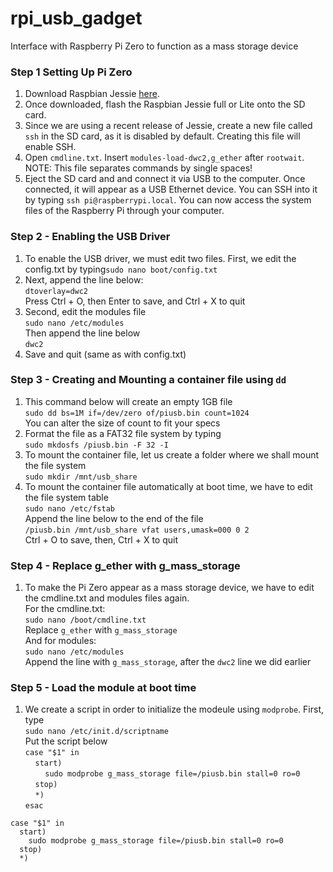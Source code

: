 # rpi_usb_gadget
Interface with Raspberry Pi Zero to function as a mass storage device
### Step 1 Setting Up Pi Zero
1. Download Raspbian Jessie [here](google.com). 
2. Once downloaded, flash the Raspbian Jessie full or Lite onto the SD card. 
3. Since we are using a recent release of Jessie, create a new file called ```ssh``` in the SD card, as it is disabled by default. Creating this file will enable SSH.
4. Open ```cmdline.txt```.  Insert ```modules-load-dwc2,g_ether``` after ```rootwait```. NOTE: This file separates commands by single spaces!
5. Eject the SD card and and connect it via USB to the computer. Once connected, it will appear as a USB Ethernet device. You can SSH into it by typing ```ssh pi@raspberrypi.local```. You can now access the system files of the Raspberry Pi through your computer.
### Step 2 - Enabling the USB Driver
1. To enable the USB driver, we must edit two files. First, we edit the config.txt by typing```sudo nano boot/config.txt```
2. Next, append the line below:
<br>```dtoverlay=dwc2```
<br>Press Ctrl + O, then Enter to save, and Ctrl + X to quit
3. Second, edit the modules file
<br>```sudo nano /etc/modules```
<br>Then append the line below
<br>```dwc2```
4. Save and quit (same as with config.txt)
### Step 3 - Creating and Mounting a container file using ```dd```
1. This command below will create an empty 1GB file 
<br> ```sudo dd bs=1M if=/dev/zero of/piusb.bin count=1024```
<br> You can alter the size of count to fit your specs
2. Format the file as a FAT32 file system by typing
<br> ```sudo mkdosfs /piusb.bin -F 32 -I```
3. To mount the container file, let us create a folder where we shall mount the file system
<br> ```sudo mkdir /mnt/usb_share```
4. To mount the container file automatically at boot time, we have to edit the file system table
<br> ```sudo nano /etc/fstab```
<br>Append the line below to the end of the file
<br> ```/piusb.bin /mnt/usb_share vfat users,umask=000 0 2```
<br>Ctrl + O to save, then, Ctrl + X to quit
### Step 4 - Replace g_ether with g_mass_storage
1. To make the Pi Zero appear as a mass storage device, we have to edit the cmdline.txt and modules files again.
<br>For the cmdline.txt:
<br>```sudo nano /boot/cmdline.txt```
<br>Replace ```g_ether``` with ```g_mass_storage```
<br> And for modules:
<br>```sudo nano /etc/modules```
<br> Append the line with ```g_mass_storage```, after the ```dwc2``` line we did earlier
### Step 5 - Load the module at boot time
1. We create a script in order to initialize the modeule using ```modprobe```. First, type
<br>```sudo nano /etc/init.d/scriptname```
<br> Put the script below
<br>```case "$1" in```
<br>&nbsp;&nbsp;&nbsp;&nbsp;```start)```
<br>&nbsp;&nbsp;&nbsp;&nbsp;&nbsp;&nbsp;&nbsp;&nbsp;```sudo modprobe g_mass_storage file=/piusb.bin stall=0 ro=0```
<br>&nbsp;&nbsp;&nbsp;&nbsp;```stop)```
<br>&nbsp;&nbsp;&nbsp;&nbsp;```*)```
<br>```esac```
```
case "$1" in
  start)
    sudo modprobe g_mass_storage file=/piusb.bin stall=0 ro=0
  stop)
  *)
```
